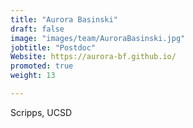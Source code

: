 ```yaml
---
title: "Aurora Basinski"
draft: false
image: "images/team/AuroraBasinski.jpg"
jobtitle: "Postdoc"
Website: https://aurora-bf.github.io/
promoted: true
weight: 13

---
```


Scripps, UCSD
